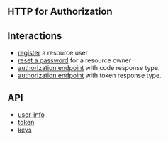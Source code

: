 HTTP for Authorization
-----------------------

## Interactions
 - [register](http://localhost:8080/register) a resource user
 - [reset a password](http://localhost:8080/forgot-password) for a resource owner
 - [authorization endpoint](http://localhost:8080/authorization?client_id=48d4f828-69bc-4e34-81e3-28288fa4de7a&response_type=CODE&scopes=openid+profile&redirect_uri=https://tokensmith.net) with code response type.
 - [authorization endpoint](http://localhost:8080/authorization?client_id=3ea070d8-c687-4ebc-be2f-32dfb1acd372&response_type=TOKEN&scopes=openid+profile&redirect_uri=https://tokensmith.net) with token response type.
 
## API
 - [user-info](docs/user-info.md)
 - [token](docs/token.md)
 - [keys](docs/keys.md)